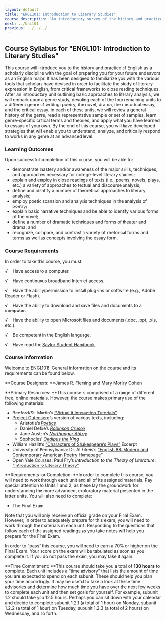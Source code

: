 ```yaml
---
layout: default
title: "ENGL101: Introduction to Literary Studies"
course_description: "An introductory survey of the history and practice of English literary and cultural expression, exploring the major genres of poetry, the novel, drama, and the critical essay."
next: ../Unit01
previous: ../../../
---
```

Course Syllabus for "ENGL101: Introduction to Literary Studies"
---------------------------------------------------------------

This course will introduce you to the history and practice of English as
a scholarly discipline with the goal of preparing you for your future
endeavors as an English major. It has been designed to familiarize you
with the various tools that scholars have devised in order to facilitate
the study of literary expression in English, from critical frameworks to
close reading techniques. After an introductory unit outlining basic
approaches to literary analysis, we will embark upon a genre study,
devoting each of the four remaining units to a different genre of
writing: poetry, the novel, drama, the rhetorical essay, and the
critical essay. In each of these units, we will review a general history
of the genre, read a representative sample or set of samples, learn
genre-specific critical terms and theories, and apply what you have
learned to essays of your own. By the end of this course, you will have
developed strategies that will enable you to understand, analyze, and
critically respond to works in any genre at an advanced level.

### Learning Outcomes

Upon successful completion of this course, you will be able to:

-   demonstrate mastery and/or awareness of the major skills,
    techniques, and approaches necessary for college-level literary
    studies;
-   explain and employ in close readings of texts (i.e., poems, novels,
    plays, etc.) a variety of approaches to textual and discourse
    analysis;
-   define and identify a number of theoretical approaches to literary
    analysis;
-   employ poetic scansion and analysis techniques in the analysis of
    poetry;
-   explain basic narrative techniques and be able to identify various
    forms of the novel;
-   define a number of dramatic techniques and forms of theater and
    drama; and
-   recognize, compare, and contrast a variety of rhetorical forms and
    terms as well as concepts involving the essay form.

### Course Requirements

In order to take this course, you must:  
  
 √    Have access to a computer.  
  
 √    Have continuous broadband Internet access.  
  
 √    Have the ability/permission to install plug-ins or software (e.g.,
Adobe Reader or Flash).  
  
 √    Have the ability to download and save files and documents to a
computer.  
  
 √    Have the ability to open Microsoft files and documents (.doc,
.ppt, .xls, etc.).  
  
 √    Be competent in the English language.  
  
 √    Have read the [Saylor Student
Handbook](http://www.saylor.org/site/wp-content/uploads/2012/05/Saylor-StudentHandbook.pdf).

### Course Information

Welcome to ENGL101!  General information on the course and its
requirements can be found below.  
  
 **Course Designers: **James R. Fleming and Mary Morley Cohen  
  
 **Primary Resources: **This course is comprised of a range of different
free, online materials. However, the course makes primary use of the
following materials:  

-   Bedford/St. Martin’s [“VirtuaLit Interaction
    Tutorials”](http://bcs.bedfordstmartins.com/virtualit/default.asp?uid=0&rau=0)
-   [Project Gutenberg](http://www.gutenberg.org/)’s version of various
    texts, including:
    -   Aristotle’s
        [*Poetics*](http://www.gutenberg.org/dirs/1/9/7/1974/1974.txt)
    -   Daniel Defoe’s [*Robinson
        Crusoe*](http://www.gutenberg.org/files/521/521-h/521-h.htm)
    -   Jane Austen’s [*Northanger
        Abbey*](http://www.gutenberg.org/files/121/121-h/121-h.htm)
    -   Sophocles’ [*Oedipus the
        King*](http://www.gutenberg.org/files/31/31-h/31-h.htm)
-   William Hazlitt’s [“Characters of Shakespeare’s
    Plays”](http://www.gutenberg.org/cache/epub/5085/pg5085.html) Excerpt
-   University of Pennsylvania: Dr. Al Filreis’s [“English 88: Modern
    and Contemporary American Poetry
    Homepage”](http://writing.upenn.edu/~afilreis/88/home.html)
-   Open Yale Courses: Paul Fry’s *Introduction to the Theory of
    Literature*: [“Introduction to Literary
    Theory”](http://oyc.yale.edu/english/engl-300)

**Requirements for Completion: **In order to complete this course, you
will need to work through each unit and all of its assigned materials.
Pay special attention to Units 1 and 2, as these lay the groundwork for
understanding the more advanced, exploratory material presented in the
latter units. You will also need to complete:  

-   The Final Exam

Note that you will only receive an official grade on your Final Exam.
However, in order to adequately prepare for this exam, you will need to
work through the materials in each unit. Responding to the questions
that follow each of the assigned readings as you take notes will help
you prepare for the Final Exam.  
  
 In order to “pass” this course, you will need to earn a 70% or higher
on the Final Exam. Your score on the exam will be tabulated as soon as
you complete it. If you do not pass the exam, you may take it again.  
  
 **Time Commitment: **This course should take you a total of **130
hours** to complete. Each unit includes a “time advisory” that lists the
amount of time you are expected to spend on each subunit. These should
help you plan your time accordingly. It may be useful to take a look at
these time advisories and determine how much time you have over the next
few weeks to complete each unit and then set goals for yourself. For
example, subunit 1.2 should take you 12.5 hours. Perhaps you can sit
down with your calendar and decide to complete subunit 1.2.1 (a total of
1 hour) on Monday, subunit 1.2.2 (a total of 1 hour) on Tuesday, subunit
1.2.3 (a total of 2 hours) on Wednesday, and so forth.  
  

